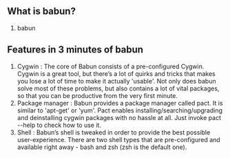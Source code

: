 ## What is babun?
1. babun

## Features in 3 minutes of babun
1. Cygwin : The core of Babun consists of a pre-configured Cygwin. Cygwin is a great tool, but there’s a lot of quirks and tricks that makes you lose a lot of time to make it actually 'usable'. Not only does babun solve most of these problems, but also contains a lot of vital packages, so that you can be productive from the very first minute.
2. Package manager : Babun provides a package manager called pact. It is similar to 'apt-get' or 'yum'. Pact enables installing/searching/upgrading and deinstalling cygwin packages with no hassle at all. Just invoke pact --help to check how to use it.
3. Shell : Babun’s shell is tweaked in order to provide the best possible user-experience. There are two shell types that are pre-configured and available right away - bash and zsh (zsh is the default one).